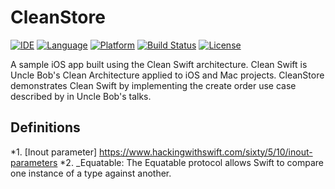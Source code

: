 # CleanStore

[![IDE](https://img.shields.io/badge/Xcode-10-blue.svg)](https://developer.apple.com/xcode/)
[![Language](https://img.shields.io/badge/swift-4-orange.svg)](https://swift.org)
[![Platform](https://img.shields.io/badge/iOS-12-green.svg)](https://developer.apple.com/ios/)
[![Build Status](https://travis-ci.org/Clean-Swift/CleanStore.svg?branch=master)](https://travis-ci.org/Clean-Swift/CleanStore)
[![License](https://img.shields.io/github/license/Clean-Swift/CleanStore.svg)](LICENSE)

A sample iOS app built using the Clean Swift architecture. Clean Swift is Uncle Bob's Clean Architecture applied to iOS and Mac projects. CleanStore demonstrates Clean Swift by implementing the create order use case described by in Uncle Bob's talks.

## Definitions

*1. [Inout parameter] https://www.hackingwithswift.com/sixty/5/10/inout-parameters
*2. _Equatable: The Equatable protocol allows Swift to compare one instance of a type against another. 